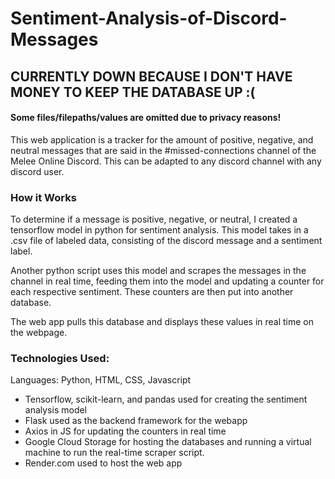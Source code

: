 # Sentiment-Analysis-of-Discord-Messages
## CURRENTLY DOWN BECAUSE I DON'T HAVE MONEY TO KEEP THE DATABASE UP :(
#### Some files/filepaths/values are omitted due to privacy reasons!

This web application is a tracker for the amount of positive, negative, and neutral messages that are said in the #missed-connections channel of the Melee Online Discord. This can be adapted to any discord channel with any discord user.

### How it Works

To determine if a message is positive, negative, or neutral, I created a tensorflow model in python for sentiment analysis. This model takes in a .csv file of labeled data, consisting of the discord message and a sentiment label.

Another python script uses this model and scrapes the messages in the channel in real time, feeding them into the model and updating a counter for each respective sentiment. These counters are then put into another database. 

The web app pulls this database and displays these values in real time on the webpage.

### Technologies Used:

Languages: Python, HTML, CSS, Javascript

- Tensorflow, scikit-learn, and pandas used for creating the sentiment analysis model
- Flask used as the backend framework for the webapp
- Axios in JS for updating the counters in real time
- Google Cloud Storage for hosting the databases and running a virtual machine to run the real-time scraper script.
- Render.com used to host the web app
